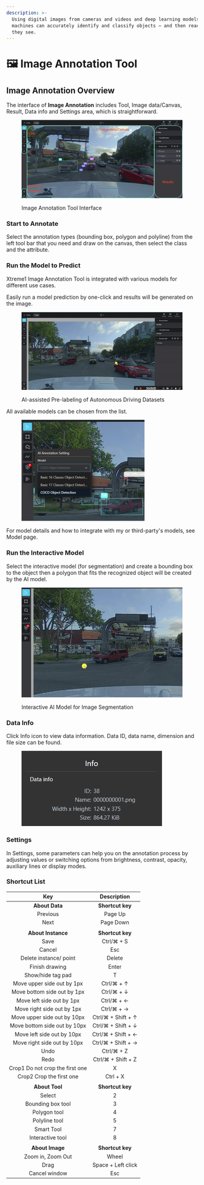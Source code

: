 ```yaml
---
description: >-
  Using digital images from cameras and videos and deep learning models,
  machines can accurately identify and classify objects — and then react to what
  they see.
---
```


# 🖼 Image Annotation Tool

## Image Annotation Overview

The interface of **Image Annotation** includes Tool, Image data/Canvas, Result, Data info and Settings area, which is straightforward.

<figure><img src="../.gitbook/assets/2dannotation.png" alt=""><figcaption><p>Image Annotation Tool Interface</p></figcaption></figure>

### Start to Annotate

Select the annotation types (bounding box, polygon and polyline) from the left tool bar that you need and draw on the canvas, then select the class and the attribute.

### Run the Model to Predict

Xtreme1 Image Annotation Tool is integrated with various models for different use cases.

Easily run a model prediction by one-click and results will be generated on the image.

<figure><img src="../.gitbook/assets/2dmodel.gif" alt=""><figcaption><p>AI-assisted Pre-labeling of Autonomous Driving Datasets</p></figcaption></figure>

All available models can be chosen from the list.

<figure><img src="../.gitbook/assets/modelset_ss.png" alt=""><figcaption></figcaption></figure>

For model details and how to integrate with my or third-party's models, see Model page.

### Run the Interactive Model

Select the interactive model (for segmentation) and create a bounding box to the object then a polygon that fits the recognized object will be created by the AI model.

<figure><img src="../.gitbook/assets/interactive.gif" alt=""><figcaption><p>Interactive AI Model for Image Segmentation</p></figcaption></figure>

### Data Info

Click Info icon to view data information. Data ID, data name, dimension and file size can be found.

<figure><img src="../.gitbook/assets/imageinfo.png" alt=""><figcaption></figcaption></figure>

### Settings

In Settings, some parameters can help you on the annotation process by adjusting values or switching options from brightness, contrast, opacity, auxiliary lines or display modes.

### Shortcut List

|               Key               |     Description    |
| :-----------------------------: | :----------------: |
|          **About Data**         |  **Shortcut key**  |
|             Previous            |       Page Up      |
|               Next              |      Page Down     |
|                                 |                    |
|        **About Instance**       |  **Shortcut key**  |
|               Save              |     Ctrl/⌘ + S     |
|              Cancel             |         Esc        |
|      Delete instance/ point     |       Delete       |
|          Finish drawing         |        Enter       |
|        Show/hide tag pad        |          T         |
|    Move upper side out by 1px   |     Ctrl/⌘ + ↑     |
|   Move bottom side out by 1px   |     Ctrl/⌘ + ↓     |
|    Move left side out by 1px    |     Ctrl/⌘ + ←     |
|    Move right side out by 1px   |     Ctrl/⌘ + →     |
|   Move upper side out by 10px   | Ctrl/⌘ + Shift + ↑ |
|   Move bottom side out by 10px  | Ctrl/⌘ + Shift + ↓ |
|    Move left side out by 10px   | Ctrl/⌘ + Shift + ← |
|   Move right side out by 10px   | Ctrl/⌘ + Shift + → |
|               Undo              |     Ctrl/⌘ + Z     |
|               Redo              | Ctrl/⌘ + Shift + Z |
| Crop1 Do not crop the first one |          X         |
|     Crop2 Crop the first one    |      Ctrl + X      |
|                                 |                    |
|          **About Tool**         |  **Shortcut key**  |
|              Select             |          2         |
|        Bounding box tool        |          3         |
|           Polygon tool          |          4         |
|          Polyline tool          |          5         |
|            Smart Tool           |          7         |
|         Interactive tool        |          8         |
|                                 |                    |
|         **About Image**         |  **Shortcut key**  |
|        Zoom in, Zoom Out        |        Wheel       |
|               Drag              | Space + Left click |
|          Cancel window          |         Esc        |















